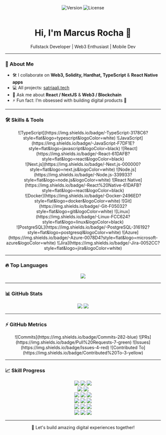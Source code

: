 <div align="center">
  <img src="https://img.shields.io/badge/Version-2.0.0-blue.svg" alt="Version" />
  <img src="https://img.shields.io/badge/License-MIT-green.svg" alt="License" />
  <br><br>
  <h1>Hi, I'm Marcus Rocha 👋</h1>
  <p>Fullstack Developer | Web3 Enthusiast | Mobile Dev</p>
</div>

---

### 🌟 About Me
- 🛠 I collaborate on **Web3, Solidity, Hardhat, TypeScript** & **React Native apps**  
- 💻 All projects: [satriaali.tech](https://satriaali.tech)  
- 💬 Ask me about **React / NextJS** & **Web3 / Blockchain**  
- ⚡ Fun fact: I’m obsessed with building digital products 🚀  

---

### 🛠 Skills & Tools
<div align="center">
  <!-- Linha 1 -->
  ![TypeScript](https://img.shields.io/badge/-TypeScript-3178C6?style=flat&logo=typescript&logoColor=white)
  ![JavaScript](https://img.shields.io/badge/-JavaScript-F7DF1E?style=flat&logo=javascript&logoColor=black)
  ![React](https://img.shields.io/badge/-React-61DAFB?style=flat&logo=react&logoColor=black)
  <br>
  <!-- Linha 2 -->
  ![Next.js](https://img.shields.io/badge/-Next.js-000000?style=flat&logo=next.js&logoColor=white)
  ![Node.js](https://img.shields.io/badge/-Node.js-339933?style=flat&logo=node.js&logoColor=white)
  ![React Native](https://img.shields.io/badge/-React%20Native-61DAFB?style=flat&logo=react&logoColor=black)
  <br>
  <!-- Linha 3 -->
  ![Docker](https://img.shields.io/badge/-Docker-2496ED?style=flat&logo=docker&logoColor=white)
  ![Git](https://img.shields.io/badge/-Git-F05032?style=flat&logo=git&logoColor=white)
  ![Linux](https://img.shields.io/badge/-Linux-FCC624?style=flat&logo=linux&logoColor=black)
  <br>
  <!-- Linha 4 -->
  ![PostgreSQL](https://img.shields.io/badge/-PostgreSQL-316192?style=flat&logo=postgresql&logoColor=white)
  ![Azure](https://img.shields.io/badge/-Azure-0078D4?style=flat&logo=microsoft-azure&logoColor=white)
  ![Jira](https://img.shields.io/badge/-Jira-0052CC?style=flat&logo=jira&logoColor=white)
</div>

---

### 🔥 Top Languages
<div align="center">
  <img src="https://github-readme-stats.vercel.app/api/top-langs/?username=MarcusRochaDeveloper&layout=compact&theme=radical" />
</div>

---

### 📊 GitHub Stats
<div align="center">
  <img src="https://github-readme-stats.vercel.app/api?username=MarcusRochaDeveloper&show_icons=true&count_private=true&theme=radical" />
  <img src="https://github-readme-streak-stats.herokuapp.com/?user=MarcusRochaDeveloper&theme=radical" />
</div>

---

### ⚡ GitHub Metrics
<div align="center">
  ![Commits](https://img.shields.io/badge/Commits-282-blue)
  ![PRs](https://img.shields.io/badge/Pull%20Requests-7-green)
  ![Issues](https://img.shields.io/badge/Issues-4-red)
  ![Contributed To](https://img.shields.io/badge/Contributed%20To-3-yellow)
</div>

---

### 📈 Skill Progress
<div align="center">
  <img src="https://img.shields.io/badge/React-90%25-brightgreen" />
  <img src="https://img.shields.io/badge/TypeScript-85%25-blue" />
  <img src="https://img.shields.io/badge/Node.js-80%25-yellow" />
  <br>
  <img src="https://img.shields.io/badge/Next.js-75%25-black" />
  <img src="https://img.shields.io/badge/Solidity-70%25-orange" />
  <br>
  <img src="https://img.shields.io/badge/Java-65%25-red" />
  <img src="https://img.shields.io/badge/C++-60%25-lightblue" />
  <img src="https://img.shields.io/badge/C-55%25-purple" />
  <br>
  <img src="https://img.shields.io/badge/Python-50%25-pink" />
  <img src="https://img.shields.io/badge/Go-45%25-teal" />
  <img src="https://img.shields.io/badge/Ruby-40%25-orange" />
  <br>
  <img src="https://img.shields.io/badge/Swift-35%25-darkgreen" />
  <img src="https://img.shields.io/badge/Kotlin-30%25-darkred" />
  <img src="https://img.shields.io/badge/Scala-25%25-darkblue" />
  <br>
  <img src="https://img.shields.io/badge/Perl-20%25-darkgray" />
  <img src="https://img.shields.io/badge/Objective--C-15%25-lightgreen" />
  <img src="https://img.shields.io/badge/Assembly-10%25-lightyellow" />
</div>

---

<p align="center">
  🚀 Let's build amazing digital experiences together!
</p>
